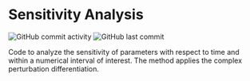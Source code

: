 # Sensitivity Analysis


![GitHub commit activity](https://img.shields.io/github/commit-activity/y/Xabo-RB/Sensitivity-Analysis?label=Commit%20activity&style=plastic)
![GitHub last commit](https://img.shields.io/github/last-commit/Xabo-RB/Sensitivity-Analysis?color=yellow&label=Last%20commit&style=plastic)

 
 Code to analyze the sensitivity of parameters with respect to time and within a numerical interval of interest. The method applies the complex perturbation differentiation.
